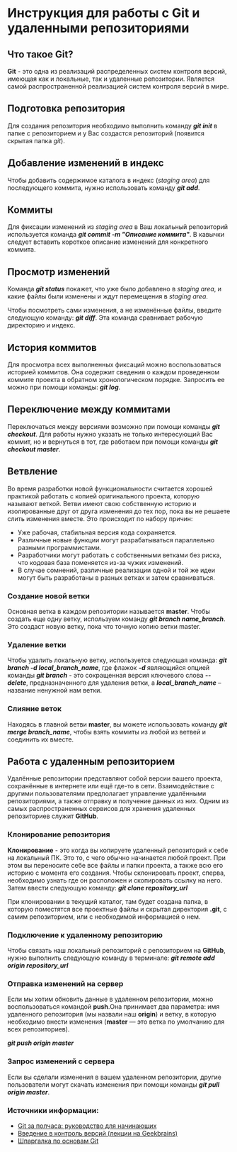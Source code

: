 # Инструкция для работы с Git и удаленными репозиториями


## Что такое Git?
**Git** - это одна из реализаций распределенных систем контроля версий, имеющая как и локальные, так и удаленные репозитории. Является самой распространенной реализацией систем контроля версий в мире.

## Подготовка репозитория
Для создания репозитория необходимо выполнить команду ***git init*** в папке с репозиторием и у Вас создастся репозиторий (появится скрытая папка *git*).

## Добавление изменений в индекс
Чтобы добавить содержимое каталога в индекс (*staging area*) для последующего коммита, нужно использовать команду ***git add***.

## Коммиты
Для фиксации изменений из *staging area* в Ваш локальный репозиторий используется команда ***git commit -m "Описание коммита"***. В кавычки следует вставить короткое описание изменений для конкретного коммита.

## Просмотр изменений
Команда ***git status*** покажет, что уже было добавлено в *staging area*, и какие файлы были изменены и ждут перемещения в *staging area*.

Чтобы посмотреть сами изменения, а не изменённые файлы, введите следующую команду: ***git diff***. Эта команда сравнивает рабочую директорию и индекс.

## История коммитов
Для просмотра всех выполненных фиксаций можно воспользоваться историей коммитов. Она содержит сведения о каждом проведенном коммите проекта в обратном хронологическом порядке. Запросить ее можно при помощи команды: ***git log***.

## Переключение между коммитами
Переключаться между версиями возможно при помощи команды ***git checkout***. Для работы нужно указать не только интересующий Вас коммит, но и вернуться в тот, где работаем при помощи команды ***git checkout master***.

## Ветвление
Во время разработки новой функциональности считается хорошей практикой работать с копией оригинального проекта, которую называют веткой. Ветви имеют свою собственную историю и изолированные друг от друга изменения до тех пор, пока вы не решаете слить изменения вместе. Это происходит по набору причин:
* Уже рабочая, стабильная версия кода сохраняется.
* Различные новые функции могут разрабатываться параллельно разными программистами.
* Разработчики могут работать с собственными ветками без риска, что кодовая база поменяется из-за чужих изменений.
* В случае сомнений, различные реализации одной и той же идеи могут быть разработаны в разных ветках и затем сравниваться.

### Создание новой ветки
Основная ветка в каждом репозитории называется **master**. Чтобы создать еще одну ветку, используем команду ***git branch name_branch***. Это создаст новую ветку, пока что точную копию ветки master.

### Удаление ветки
Чтобы удалить локальную ветку, используется следующая команда: ***git branch -d local_branch_name***,
где флажок ***-d*** являющийся опцией команды ***git branch*** - это сокращенная версия ключевого слова ***--delete***, предназначенного для удаления ветки, а ***local_branch_name*** – название ненужной нам ветки.

### Слияние веток
Находясь в главной ветви **master**, вы можете использовать команду ***git merge branch_name***, чтобы взять коммиты из любой из ветвей и соединить их вместе.

## Работа с удаленным репозиторием

Удалённые репозитории представляют собой версии вашего проекта, сохранённые в интернете или ещё где-то в сети. Взаимодействие с другими пользователями предполагает управление удалёнными репозиториями, а также отправку и получение данных из них. Одним из самых распространенных сервисов для хранения удаленных репозиториев служит **GitHub**.

### Клонирование репозитория

**Клонирование** - это когда вы копируете удаленный репозиторий к себе на локальный ПК. Это то, с чего обычно начинается любой проект. При этом вы переносите себе все файлы и папки проекта, а также всю его историю с момента его создания. Чтобы склонировать проект, сперва, необходимо узнать где он расположен и скопировать ссылку на него. Затем ввести следующую команду: ***git clone repository_url***

При клонировании в текущий каталог, там будет создана папка, в которую поместятся все проектные файлы и скрытая директория **.git**, с самим репозиторием, или с необходимой информацией о нем.

### Подключение к удаленному репозиторию

Чтобы связать наш локальный репозиторий с репозиторием на **GitHub**, нужно выполнить следующую команду в терминале: ***git remote add origin repository_url***

### Отправка изменений на сервер

Если мы хотим обновить данные в удаленном репозитории, можно воспользоваться командой **push**.Она принимает два параметра: имя удаленного репозитория (мы назвали наш **origin**) и ветку, в которую необходимо внести изменения (**master** — это ветка по умолчанию для всех репозиториев).

***git push origin master***

### Запрос изменений с сервера

Если вы сделали изменения в вашем удаленном репозитории, другие пользователи могут скачать изменения при помощи команды ***git pull origin master***.

### Источники информации:
* [Git за полчаса: руководство для начинающих](https://proglib.io/p/git-for-half-an-hour)
* [Введение в контроль версий (лекции на Geekbrains)](https://gbcdn.mrgcdn.ru/uploads/asset/3937510/attachment/187904bc7fa424abc113f5dda8b497ff.pdf)
* [Шпаргалка по основам Git](https://medium.com/@vvladislavv/шпаргалка-по-основам-git-github-dcd6b91406a8)